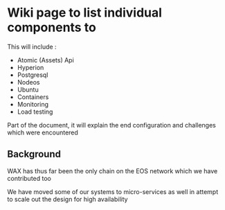 Wiki page to list individual components to 
======================
This will include : 
- Atomic (Assets) Api
- Hyperion
- Postgresql
- Nodeos
- Ubuntu
- Containers
- Monitoring
- Load testing
  
Part of the document, it will explain the end configuration and challenges which were encountered

Background
----------
WAX has thus far been the only chain on the EOS network which we have contributed too

We have moved some of our systems to micro-services as well in attempt to scale out the design for high availability

